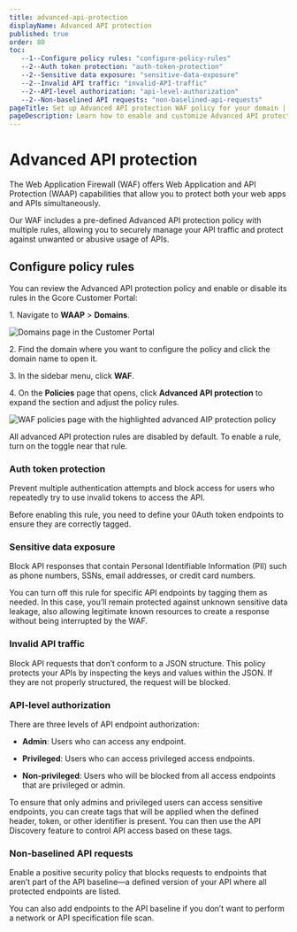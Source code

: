 ```yaml
---
title: advanced-api-protection
displayName: Advanced API protection
published: true
order: 80
toc:
   --1--Configure policy rules: "configure-policy-rules"
   --2--Auth token protection: "auth-token-protection"
   --2--Sensitive data exposure: "sensitive-data-exposure"
   --2--Invalid API traffic: "invalid-API-traffic"
   --2--API-level authorization: "api-level-authorization"
   --2--Non-baselined API requests: "non-baselined-api-requests"      
pageTitle: Set up Advanced API protection WAF policy for your domain | Gcore
pageDescription: Learn how to enable and customize Advanced API protection policy.
---
```

# Advanced API protection 

The Web Application Firewall (WAF) offers Web Application and API Protection (WAAP) capabilities that allow you to protect both your web apps and APIs simultaneously.  

Our WAF includes a pre-defined Advanced API protection policy with multiple rules, allowing you to securely manage your API traffic and protect against unwanted or abusive usage of APIs. 

## Configure policy rules 

You can review the Advanced API protection policy and enable or disable its rules in the Gcore Customer Portal: 

1\. Navigate to **WAAP** > **Domains**. 

<img src="https://assets.gcore.pro/docs/waap/waap-policies/advanced-api-protection/domains-page.png" alt="Domains page in the Customer Portal">

2\. Find the domain where you want to configure the policy and click the domain name to open it.  

3\. In the sidebar menu, click **WAF**. 

4\. On the **Policies** page that opens, click **Advanced API protection** to expand the section and adjust the policy rules. 

<img src="https://assets.gcore.pro/docs/waap/waap-policies/advanced-api-protection/advanced-api-protection.png" alt="WAF policies page with the highlighted advanced AIP protection policy">

<alert-element type="info" title="Info">

All advanced API protection rules are disabled by default. To enable a rule, turn on the toggle near that rule. 

</alert-element>

### Auth token protection 

Prevent multiple authentication attempts and block access for users who repeatedly try to use invalid tokens to access the API. 

Before enabling this rule, you need to define your 0Auth token endpoints to ensure they are correctly tagged. 

### Sensitive data exposure 

Block API responses that contain Personal Identifiable Information (PII) such as phone numbers, SSNs, email addresses, or credit card numbers. 

You can turn off this rule for specific API endpoints by tagging them as needed. In this case, you’ll remain protected against unknown sensitive data leakage, also allowing legitimate known resources to create a response without being interrupted by the WAF.

### Invalid API traffic 

Block API requests that don’t conform to a JSON structure. This policy protects your APIs by inspecting the keys and values within the JSON. If they are not properly structured, the request will be blocked. 

### API-level authorization 

There are three levels of API endpoint authorization: 

* **Admin**: Users who can access any endpoint. 

* **Privileged**: Users who can access privileged access endpoints. 

* **Non-privileged**: Users who will be blocked from all access endpoints that are privileged or admin. 

To ensure that only admins and privileged users can access sensitive endpoints, you can create tags that will be applied when the defined header, token, or other identifier is present. You can then use the API Discovery feature to control API access based on these tags. 

### Non-baselined API requests 

Enable a positive security policy that blocks requests to endpoints that aren’t part of the API baseline—a defined version of your API where all protected endpoints are listed.  

You can also add endpoints to the API baseline if you don’t want to perform a network or API specification file scan.  